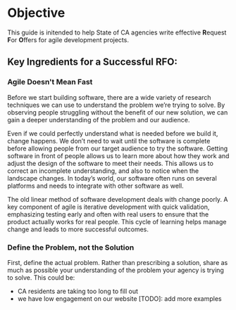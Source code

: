 # Objective

This guide is initended to help State of CA agencies write effective **R**equest **F**or **O**ffers for agile development projects.

## Key Ingredients for a Successful RFO:

### Agile Doesn't Mean Fast
Before we start building software, there are a wide variety of research techniques we can use to understand the problem we’re trying to solve. By observing people struggling without the benefit of our new solution, we can gain a deeper understanding of the problem and our audience.

Even if we could perfectly understand what is needed before we build it, change happens. We don’t need to wait until the software is complete before allowing people from our target audience to try the software. Getting software in front of people allows us to learn more about how they work and adjust the design of the software to meet their needs. This allows us to correct an incomplete understanding, and also to notice when the landscape changes. In today’s world, our software often runs on several platforms and needs to integrate with other software as well.

The old linear method of software development deals with change poorly. A key component of agile is iterative development with quick validation, emphasizing testing early and often with real users to ensure that the product actually works for real people. This cycle of learning helps manage change and leads to more successful outcomes.

### Define the Problem, not the Solution
First, define the actual problem. Rather than prescribing a solution, share as much as possible your understanding of the problem your agency is trying to solve.  This could be:
- CA residents are taking too long to fill out
- we have low engagement on our website
[TODO]: add more examples 
